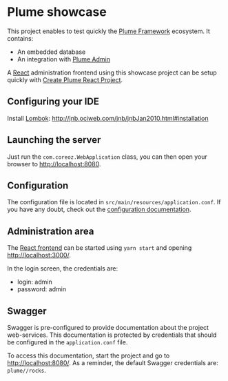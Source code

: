 Plume showcase
==============
This project enables to test quickly the [Plume Framework](https://github.com/Coreoz/Plume) ecosystem. It contains:
- An embedded database
- An integration with [Plume Admin](https://github.com/Coreoz/Plume-admin)

A [React](https://github.com/facebook/react/) administration frontend using this showcase project can be setup quickly with [Create Plume React Project](https://github.com/Coreoz/create-plume-react-project).

Configuring your IDE
--------------------
Install [Lombok](https://projectlombok.org/): http://jnb.ociweb.com/jnb/jnbJan2010.html#installation

Launching the server
--------------------
Just run the `com.coreoz.WebApplication` class, you can then open your browser to <http://localhost:8080>.

Configuration
-------------
The configuration file is located in `src/main/resources/application.conf`.
If you have any doubt, check out the [configuration documentation](https://github.com/Coreoz/Plume/tree/master/plume-conf). 

Administration area
-------------------
The [React frontend](#plume-showcase) can be started using `yarn start` and opening <http://localhost:3000/>.

In the login screen, the credentials are:
- login: admin
- password: admin

Swagger
-------
Swagger is pre-configured to provide documentation about the project web-services.
This documentation is protected by credentials that should be configured in the `application.conf` file.

To access this documentation, start the project
and go to <http://localhost:8080/>.
As a reminder, the default Swagger credentials are: `plume//rocks`.
